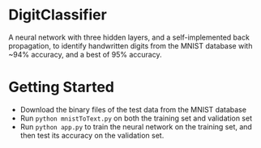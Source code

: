 # DigitClassifier
A neural network with three hidden layers, and a self-implemented back propagation, to identify handwritten digits from the MNIST database with ~94% accuracy, and a best of 95% accuracy.

# Getting Started
- Download the binary files of the test data from the MNIST database
- Run ```python mnistToText.py``` on both the training set and validation set
- Run ```python app.py``` to train the neural network on the training set, and then test its accuracy on the validation set.
